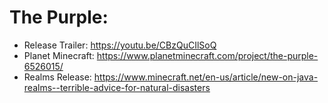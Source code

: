 # The Purple:

- Release Trailer: https://youtu.be/CBzQuCIlSoQ
- Planet Minecraft: https://www.planetminecraft.com/project/the-purple-6526015/
- Realms Release: https://www.minecraft.net/en-us/article/new-on-java-realms--terrible-advice-for-natural-disasters
